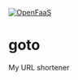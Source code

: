 [![OpenFaaS](https://img.shields.io/badge/openfaas-cloud-blue.svg)](https://www.openfaas.com)

# goto
My URL shortener
